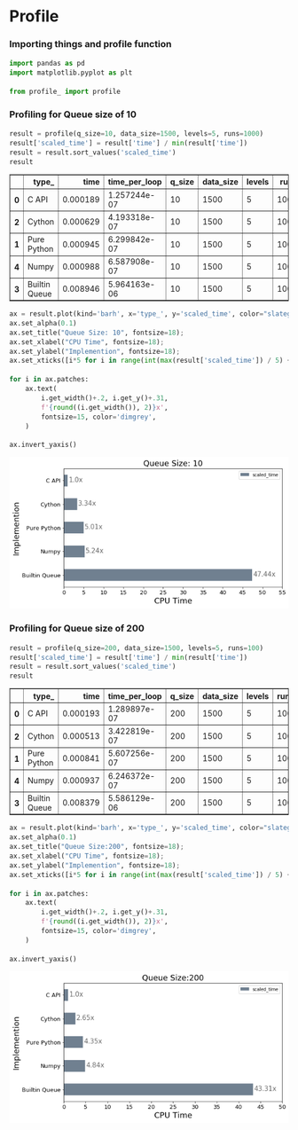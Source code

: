 
# Profile

### Importing things and profile function


```python
import pandas as pd
import matplotlib.pyplot as plt

from profile_ import profile
```

### Profiling for Queue size of 10


```python
result = profile(q_size=10, data_size=1500, levels=5, runs=1000)
result['scaled_time'] = result['time'] / min(result['time'])
result = result.sort_values('scaled_time')
result
```





<table border="1" class="dataframe">
  <thead>
    <tr style="text-align: right;">
      <th></th>
      <th>type_</th>
      <th>time</th>
      <th>time_per_loop</th>
      <th>q_size</th>
      <th>data_size</th>
      <th>levels</th>
      <th>runs</th>
      <th>scaled_time</th>
    </tr>
  </thead>
  <tbody>
    <tr>
      <th>0</th>
      <td>C API</td>
      <td>0.000189</td>
      <td>1.257244e-07</td>
      <td>10</td>
      <td>1500</td>
      <td>5</td>
      <td>1000</td>
      <td>1.000000</td>
    </tr>
    <tr>
      <th>2</th>
      <td>Cython</td>
      <td>0.000629</td>
      <td>4.193318e-07</td>
      <td>10</td>
      <td>1500</td>
      <td>5</td>
      <td>1000</td>
      <td>3.335325</td>
    </tr>
    <tr>
      <th>1</th>
      <td>Pure Python</td>
      <td>0.000945</td>
      <td>6.299842e-07</td>
      <td>10</td>
      <td>1500</td>
      <td>5</td>
      <td>1000</td>
      <td>5.010834</td>
    </tr>
    <tr>
      <th>4</th>
      <td>Numpy</td>
      <td>0.000988</td>
      <td>6.587908e-07</td>
      <td>10</td>
      <td>1500</td>
      <td>5</td>
      <td>1000</td>
      <td>5.239959</td>
    </tr>
    <tr>
      <th>3</th>
      <td>Builtin Queue</td>
      <td>0.008946</td>
      <td>5.964163e-06</td>
      <td>10</td>
      <td>1500</td>
      <td>5</td>
      <td>1000</td>
      <td>47.438389</td>
    </tr>
  </tbody>
</table>
</div>




```python
ax = result.plot(kind='barh', x='type_', y='scaled_time', color="slategray", fontsize=13, figsize=(9,5))
ax.set_alpha(0.1)
ax.set_title("Queue Size: 10", fontsize=18);
ax.set_xlabel("CPU Time", fontsize=18);
ax.set_ylabel("Implemention", fontsize=18);
ax.set_xticks([i*5 for i in range(int(max(result['scaled_time']) / 5) + 3)])

for i in ax.patches:
    ax.text(
        i.get_width()+.2, i.get_y()+.31, 
        f'{round((i.get_width()), 2)}x', 
        fontsize=15, color='dimgrey',
    )
    
ax.invert_yaxis()

```


![png](notebook/output_5_0.png)


### Profiling for Queue size of 200


```python
result = profile(q_size=200, data_size=1500, levels=5, runs=100)
result['scaled_time'] = result['time'] / min(result['time'])
result = result.sort_values('scaled_time')
result
```




<div>
<table border="1" class="dataframe">
  <thead>
    <tr style="text-align: right;">
      <th></th>
      <th>type_</th>
      <th>time</th>
      <th>time_per_loop</th>
      <th>q_size</th>
      <th>data_size</th>
      <th>levels</th>
      <th>runs</th>
      <th>scaled_time</th>
    </tr>
  </thead>
  <tbody>
    <tr>
      <th>0</th>
      <td>C API</td>
      <td>0.000193</td>
      <td>1.289897e-07</td>
      <td>200</td>
      <td>1500</td>
      <td>5</td>
      <td>100</td>
      <td>1.000000</td>
    </tr>
    <tr>
      <th>2</th>
      <td>Cython</td>
      <td>0.000513</td>
      <td>3.422819e-07</td>
      <td>200</td>
      <td>1500</td>
      <td>5</td>
      <td>100</td>
      <td>2.653559</td>
    </tr>
    <tr>
      <th>1</th>
      <td>Pure Python</td>
      <td>0.000841</td>
      <td>5.607256e-07</td>
      <td>200</td>
      <td>1500</td>
      <td>5</td>
      <td>100</td>
      <td>4.347056</td>
    </tr>
    <tr>
      <th>4</th>
      <td>Numpy</td>
      <td>0.000937</td>
      <td>6.246372e-07</td>
      <td>200</td>
      <td>1500</td>
      <td>5</td>
      <td>100</td>
      <td>4.842534</td>
    </tr>
    <tr>
      <th>3</th>
      <td>Builtin Queue</td>
      <td>0.008379</td>
      <td>5.586129e-06</td>
      <td>200</td>
      <td>1500</td>
      <td>5</td>
      <td>100</td>
      <td>43.306771</td>
    </tr>
  </tbody>
</table>
</div>




```python
ax = result.plot(kind='barh', x='type_', y='scaled_time', color="slategray", fontsize=13, figsize=(9,5))
ax.set_alpha(0.1)
ax.set_title("Queue Size:200", fontsize=18);
ax.set_xlabel("CPU Time", fontsize=18);
ax.set_ylabel("Implemention", fontsize=18);
ax.set_xticks([i*5 for i in range(int(max(result['scaled_time']) / 5) + 3)])

for i in ax.patches:
    ax.text(
        i.get_width()+.2, i.get_y()+.31, 
        f'{round((i.get_width()), 2)}x', 
        fontsize=15, color='dimgrey',
    )
    
ax.invert_yaxis()

```


![png](notebook/output_8_0.png)

